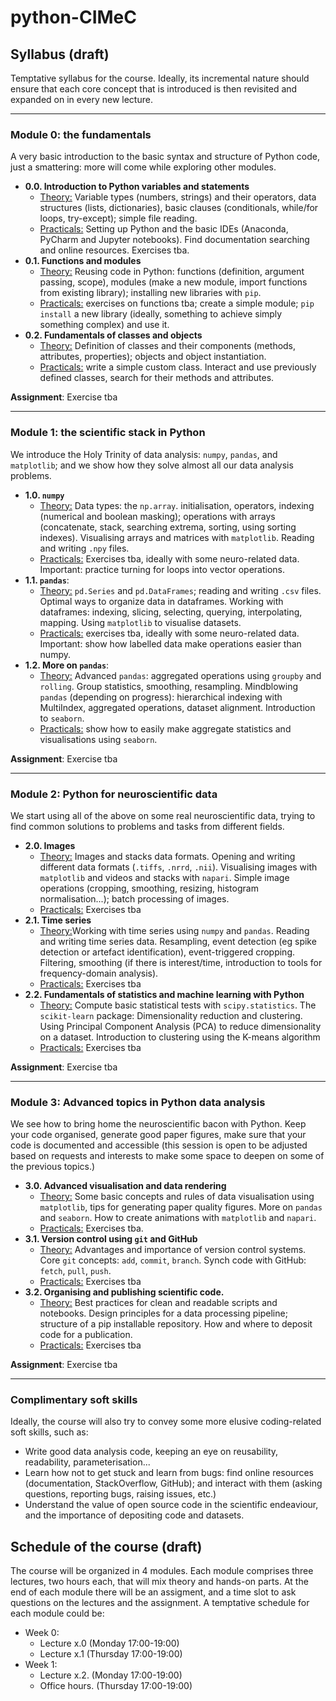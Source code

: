 # python-CIMeC


## Syllabus (draft)
Temptative syllabus for the course. Ideally, its incremental nature should ensure that each core concept that is introduced is then revisited and expanded on in every new lecture.


---


### Module 0: the fundamentals
A very basic introduction to the basic syntax and structure of Python code, just a smattering: more will come while exploring other modules.

 - **0.0. Introduction to Python variables and statements**
    -  <ins>Theory:</ins> Variable types (numbers, strings) and their operators, data structures (lists, dictionaries), basic clauses (conditionals, while/for  loops, try-except); simple file reading. 
    - <ins>Practicals:</ins> Setting up Python and the basic IDEs (Anaconda, PyCharm and Jupyter notebooks). Find documentation searching and online resources. Exercises tba.
  - **0.1. Functions and modules**
    - <ins>Theory:</ins> Reusing code in Python: functions (definition, argument passing, scope), modules (make a new module, import functions from existing library); installing new libraries with `pip`.
    - <ins>Practicals:</ins> exercises on functions tba; create a simple module; `pip install` a new library (ideally, something to achieve simply something complex) and use it.
  - **0.2. Fundamentals of classes and objects**
    - <ins>Theory:</ins> Definition of classes and their components (methods, attributes, properties); objects and object instantiation.
    - <ins>Practicals:</ins> write a simple custom class. Interact and use previously defined classes, search for their methods and attributes.

**Assignment**: Exercise tba

---


### Module 1: the scientific stack in Python
We introduce the Holy Trinity of data analysis: `numpy`, `pandas`, and `matplotlib`; and we show how they solve almost all our data analysis problems.

 - **1.0. `numpy`**
    - <ins>Theory:</ins> Data types: the `np.array`. initialisation, operators, indexing (numerical and boolean masking); operations with arrays (concatenate, stack, searching extrema, sorting, using sorting indexes). Visualising arrays and matrices with `matplotlib`. Reading and writing `.npy` files.
    - <ins>Practicals:</ins> Exercises tba, ideally with some neuro-related data. Important: practice turning for loops into vector operations.
 - **1.1. `pandas`**: 
    - <ins>Theory:</ins> `pd.Series` and `pd.DataFrames`; reading and writing `.csv` files. Optimal ways to organize data in dataframes. Working with dataframes: indexing, slicing, selecting, querying, interpolating, mapping. Using `matplotlib` to visualise datasets. 
    - <ins>Practicals:</ins> exercises tba, ideally with some neuro-related data. Important: show how labelled data make operations easier than numpy.
 - **1.2. More on `pandas`**: 
    - <ins>Theory:</ins> Advanced `pandas`: aggregated operations using `groupby` and `rolling`. Group statistics, smoothing, resampling. Mindblowing `pandas` (depending on progress): hierarchical indexing with MultiIndex, aggregated operations, dataset alignment. Introduction to `seaborn`.
    - <ins>Practicals:</ins> show how to easily make aggregate statistics and visualisations using `seaborn`.

**Assignment**: Exercise tba

---


### Module 2: Python for neuroscientific data
We start using all of the above on some real neuroscientific data, trying to find common solutions to problems and tasks from different fields.

- **2.0. Images**
    - <ins>Theory:</ins> Images and stacks data formats. Opening and writing different data formats (`.tiffs`, `.nrrd`, `.nii`). Visualising images with `matplotlib` and videos and stacks with `napari`. Simple image operations (cropping, smoothing, resizing, histogram normalisation...); batch processing of images.
    - <ins>Practicals:</ins> Exercises tba
 - **2.1. Time series**
    - <ins>Theory:</ins>Working with time series using `numpy` and `pandas`. Reading and writing time series data. Resampling, event detection (eg spike detection or artefact identification), event-triggered cropping. Filtering, smoothing (if there is interest/time, introduction to tools for frequency-domain analysis). 
    - <ins>Practicals:</ins> Exercises tba
 - **2.2. Fundamentals of statistics and machine learning with Python**
    - <ins>Theory:</ins> Compute basic statistical tests with `scipy.statistics`. The `scikit-learn` package: Dimensionality reduction and clustering. Using Principal Component Analysis (PCA) to reduce dimensionality on a dataset. Introduction to clustering using the K-means algorithm
    - <ins>Practicals:</ins> Exercises tba


**Assignment**: Exercise tba

---

### Module 3: Advanced topics in Python data analysis 
We see how to bring home the neuroscientific bacon with Python. Keep your code organised, generate good paper figures, make sure that your code is documented and accessible (this session is open to be adjusted based on requests and interests to make some space to deepen on some of the previous topics.)

- **3.0. Advanced visualisation and data rendering**
    - <ins>Theory:</ins> Some basic concepts and rules of data visualisation using `matplotlib`, tips for generating paper quality figures. More on `pandas` and `seaborn`. How to create animations with `matplotlib` and `napari`.
    - <ins>Practicals:</ins> Exercises tba.
- **3.1. Version control using `git` and GitHub**
    - <ins>Theory:</ins> Advantages and importance of version control systems. Core `git` concepts: `add`, `commit`, `branch`. Synch code with GitHub: `fetch`, `pull`, `push`.
    - <ins>Practicals:</ins> Exercises tba
- **3.2. Organising and publishing scientific code.**
    - <ins>Theory:</ins> Best practices for clean and readable scripts and notebooks. Design principles for a data processing pipeline; structure of a pip installable repository. How and where to deposit code for a publication.
    - <ins>Practicals:</ins> Exercises tba


**Assignment**: Exercise tba

---


### Complimentary soft skills
Ideally, the course will also try to convey some more elusive coding-related soft skills, such as:
- Write good data analysis code, keeping an eye on reusability, readability, parameterisation... 
- Learn how not to get stuck and learn from bugs: find online resources (documentation, StackOverflow, GitHub); and interact with them (asking questions, reporting bugs, raising issues, etc.)
- Understand the value of open source code in the scientific endeaviour, and the importance of depositing code and datasets.


## Schedule of the course (draft)

The course will be organized in 4 modules. Each module comprises three lectures, two hours each, that will mix theory and hands-on parts. At the end of each module there will be an assigment, and a time slot to ask questions on the lectures and the assignment. A temptative schedule for each module could be:

- Week 0:
    - Lecture x.0 (Monday 17:00-19:00)
    - Lecture x.1 (Thursday 17:00-19:00)
- Week 1:
    - Lecture x.2. (Monday 17:00-19:00)
    - Office hours. (Thursday 17:00-19:00)



